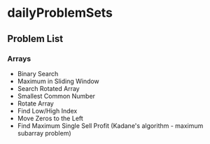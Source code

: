 # dailyProblemSets

## Problem List

### Arrays

* Binary Search
* Maximum in Sliding Window
* Search Rotated Array
* Smallest Common Number
* Rotate Array
* Find Low/High Index
* Move Zeros to the Left
* Find Maximum Single Sell Profit (Kadane's algorithm - maximum subarray problem)
